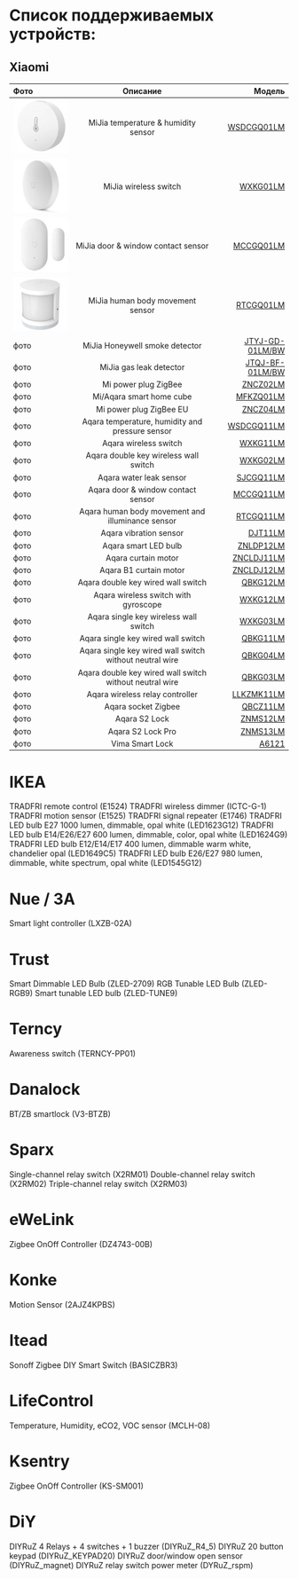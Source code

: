 # Список поддерживаемых устройств:
## Xiaomi 


| Фото  | Описание  | Модель |
|:------------- |:---------------:| -------------:|
| ![1](/devices/img/WSDCGQ01LM.jpg)      | MiJia temperature & humidity sensor|[WSDCGQ01LM](/WSDCGQ01LM.md) |
| ![2](/devices/img/WXKG01LM.jpg)       | MiJia wireless switch |[WXKG01LM](/WXKG01LM.md)
| ![3](/devices/img/MCCGQ01LM.jpg)       | MiJia door & window contact sensor |[MCCGQ01LM](/MCCGQ01LM.md)
| ![4](/devices/img/RTCGQ01LM.jpg)       | MiJia human body movement sensor |[RTCGQ01LM](/RTCGQ01LM.md)
| фото      | MiJia Honeywell smoke detector |[JTYJ-GD-01LM/BW](/JTYJ-GD-01LM_BW.md)
| фото      | MiJia gas leak detector |[JTQJ-BF-01LM/BW](/JTQJ-BF-01LM_BW.md)
| фото      | Mi power plug ZigBee |[ZNCZ02LM](/ZNCZ02LM.md)
| фото      | Mi/Aqara smart home cube|[MFKZQ01LM](/MFKZQ01LM.md])
| фото      | Mi power plug ZigBee EU |[ZNCZ04LM](/ZNCZ04LM.md)
| фото      | Aqara temperature, humidity and pressure sensor |[WSDCGQ11LM](/WSDCGQ11LM.md)
| фото      | Aqara wireless switch|[WXKG11LM](/WXKG11LM.md)
| фото      | Aqara double key wireless wall switch |[WXKG02LM](/WXKG02LM.md)
| фото      | Aqara water leak sensor|[SJCGQ11LM](/SJCGQ11LM.md)
| фото      | Aqara door & window contact sensor |[MCCGQ11LM](/MCCGQ11LM.md)
| фото      | Aqara human body movement and illuminance sensor |[RTCGQ11LM](/RTCGQ11LM.md)
| фото      | Aqara vibration sensor |[DJT11LM](/DJT11LM.md)
| фото      | Aqara smart LED bulb |[ZNLDP12LM](/ZNLDP12LM.md)
| фото      | Aqara curtain motor |[ZNCLDJ11LM](/ZNCLDJ11LM.md)
| фото      | Aqara B1 curtain motor |[ZNCLDJ12LM](/ZNCLDJ12LM.md)
| фото      | Aqara double key wired wall switch |[QBKG12LM](/QBKG12LM.md)
| фото      | Aqara wireless switch with gyroscope |[WXKG12LM](/WXKG12LM.md)
| фото      | Aqara single key wireless wall switch |[WXKG03LM](/WXKG03LM.md)
| фото      | Aqara single key wired wall switch |[QBKG11LM](/QBKG11LM.md)
| фото      | Aqara single key wired wall switch without neutral wire |[QBKG04LM](/QBKG04LM.md)
| фото      | Aqara double key wired wall switch without neutral wire |[QBKG03LM](/QBKG03LM.md)
| фото      | Aqara wireless relay controller |[LLKZMK11LM](/LLKZMK11LM.md)
| фото      | Aqara socket Zigbee|[QBCZ11LM](/QBCZ11LM.md)
| фото      | Aqara S2 Lock |[ZNMS12LM](/ZNMS12LM.md)
| фото      | Aqara S2 Lock Pro |[ZNMS13LM](/ZNMS13LM.md)
| фото      | Vima Smart Lock |[A6121](/A6121.md)

# IKEA 
TRADFRI remote control (E1524)
TRADFRI wireless dimmer (ICTC-G-1)
TRADFRI motion sensor (E1525)
TRADFRI signal repeater (E1746)
TRADFRI LED bulb E27 1000 lumen, dimmable, opal white (LED1623G12)
TRADFRI LED bulb E14/E26/E27 600 lumen, dimmable, color, opal white (LED1624G9)         
TRADFRI LED bulb E12/E14/E17 400 lumen, dimmable warm white, chandelier opal (LED1649C5)
TRADFRI LED bulb E26/E27 980 lumen, dimmable, white spectrum, opal white (LED1545G12)

# Nue / 3A
Smart light controller (LXZB-02A)

# Trust 
Smart Dimmable LED Bulb (ZLED-2709)
RGB Tunable LED Bulb (ZLED-RGB9)
Smart tunable LED bulb (ZLED-TUNE9)

# Terncy 
Awareness switch (TERNCY-PP01)

# Danalock 
BT/ZB smartlock (V3-BTZB)

#  Sparx 
Single-channel relay switch (X2RM01)
Double-channel relay switch (X2RM02)
Triple-channel relay switch (X2RM03)

# eWeLink 
Zigbee OnOff Controller (DZ4743-00B)

# Konke 
Motion Sensor (2AJZ4KPBS)

# Itead 
Sonoff Zigbee DIY Smart Switch (BASICZBR3)

#  LifeControl 
Temperature, Humidity, eCO2, VOC sensor (MCLH-08)

#  Ksentry 
Zigbee OnOff Controller (KS-SM001)

#  DiY 
DIYRuZ 4 Relays + 4 switches + 1 buzzer (DIYRuZ_R4_5)
DIYRuZ 20 button keypad (DIYRuZ_KEYPAD20)
DIYRuZ door/window open sensor (DIYRuZ_magnet)
DIYRuZ relay switch power meter (DYRuZ_rspm)
